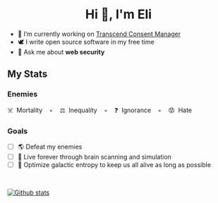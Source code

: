 <h1 align="center">Hi 👋, I'm Eli</h1>

- 🔭 I’m currently working on [Transcend Consent Manager](https://transcend.io/consent/)
- 🕊 I write open source software in my free time
- 💬 Ask me about **web security**

## My Stats

### Enemies

☠️&nbsp;&nbsp;Mortality&nbsp;&nbsp;&nbsp;&nbsp;◦&nbsp;&nbsp;&nbsp;&nbsp;⚖️&nbsp;&nbsp;Inequality&nbsp;&nbsp;&nbsp;&nbsp;◦&nbsp;&nbsp;&nbsp;&nbsp;❓&nbsp;&nbsp;Ignorance&nbsp;&nbsp;&nbsp;&nbsp;◦&nbsp;&nbsp;&nbsp;&nbsp;😡&nbsp;&nbsp;Hate

### Goals

- [ ] 🌎 Defeat my enemies
- [ ] 🧠 Live forever through brain scanning and simulation
- [ ] 🌌 Optimize galactic entropy to keep us all alive as long as possible

<br/>

[![Github stats](https://github-readme-stats.vercel.app/api?username=eligrey&show_icons=true&locale=en)](https://dangerous.link/virus.exe)
